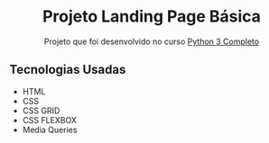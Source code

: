 <h1 align="center">Projeto Landing Page Básica</h1>

<p align="center">Projeto que foi desenvolvido no curso <a href="https://www.udemy.com/course/python-3-do-zero-ao-avancado/" target = "_blank">Python 3 Completo</a></p>

<h2>Tecnologias Usadas</h2>
<ul>
    <li>HTML</li>
    <li>CSS</li>
    <li>CSS GRID</li>
    <li>CSS FLEXBOX</li>
    <li>Media Queries</li>
</ul>
